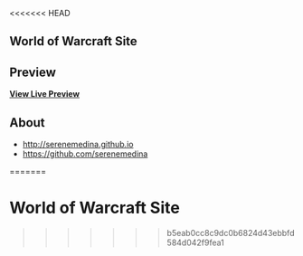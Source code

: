 <<<<<<< HEAD
## World of Warcraft Site

## Preview

**[View Live Preview](https://serenemedina.github.io/)**

## About

* http://serenemedina.github.io
* https://github.com/serenemedina

=======
# World of Warcraft Site
>>>>>>> b5eab0cc8c9dc0b6824d43ebbfd584d042f9fea1

